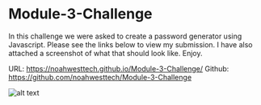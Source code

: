 # Module-3-Challenge

In this challenge we were asked to create a password generator using Javascript. Please see the links below to view my submission. I have also attached a screenshot of what that should look like. Enjoy.

URL: https://noahwesttech.github.io/Module-3-Challenge/
Github: https://github.com/noahwesttech/Module-3-Challenge

![alt text](/Module-3-challenge-submission/Module-3-Challenge/images/screenshots/screenshot2.png "Screenshot of my Password Generator page")